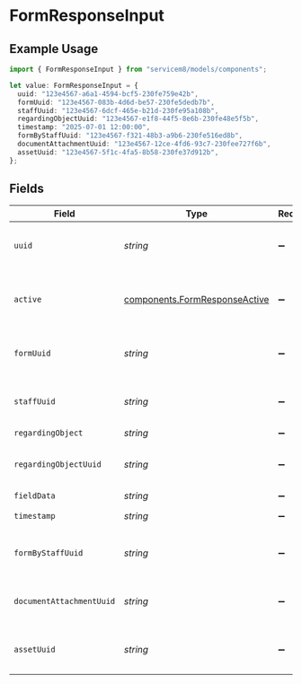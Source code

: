 # FormResponseInput

## Example Usage

```typescript
import { FormResponseInput } from "servicem8/models/components";

let value: FormResponseInput = {
  uuid: "123e4567-a6a1-4594-bcf5-230fe759e42b",
  formUuid: "123e4567-083b-4d6d-be57-230fe5dedb7b",
  staffUuid: "123e4567-6dcf-465e-b21d-230fe95a108b",
  regardingObjectUuid: "123e4567-e1f8-44f5-8e6b-230fe48e5f5b",
  timestamp: "2025-07-01 12:00:00",
  formByStaffUuid: "123e4567-f321-48b3-a9b6-230fe516ed8b",
  documentAttachmentUuid: "123e4567-12ce-4fd6-93c7-230fee727f6b",
  assetUuid: "123e4567-5f1c-4fa5-8b58-230fe37d912b",
};
```

## Fields

| Field                                                                          | Type                                                                           | Required                                                                       | Description                                                                    | Example                                                                        |
| ------------------------------------------------------------------------------ | ------------------------------------------------------------------------------ | ------------------------------------------------------------------------------ | ------------------------------------------------------------------------------ | ------------------------------------------------------------------------------ |
| `uuid`                                                                         | *string*                                                                       | :heavy_minus_sign:                                                             | Unique identifier for this record                                              | 123e4567-a6a1-4594-bcf5-230fe759e42b                                           |
| `active`                                                                       | [components.FormResponseActive](../../models/components/formresponseactive.md) | :heavy_minus_sign:                                                             | Record active/deleted flag.  Valid values are [0,1]                            |                                                                                |
| `formUuid`                                                                     | *string*                                                                       | :heavy_minus_sign:                                                             | N/A                                                                            | 123e4567-083b-4d6d-be57-230fe5dedb7b                                           |
| `staffUuid`                                                                    | *string*                                                                       | :heavy_minus_sign:                                                             | N/A                                                                            | 123e4567-6dcf-465e-b21d-230fe95a108b                                           |
| `regardingObject`                                                              | *string*                                                                       | :heavy_minus_sign:                                                             | N/A                                                                            |                                                                                |
| `regardingObjectUuid`                                                          | *string*                                                                       | :heavy_minus_sign:                                                             | N/A                                                                            | 123e4567-e1f8-44f5-8e6b-230fe48e5f5b                                           |
| `fieldData`                                                                    | *string*                                                                       | :heavy_minus_sign:                                                             | N/A                                                                            |                                                                                |
| `timestamp`                                                                    | *string*                                                                       | :heavy_minus_sign:                                                             | N/A                                                                            | 2025-07-01 12:00:00                                                            |
| `formByStaffUuid`                                                              | *string*                                                                       | :heavy_minus_sign:                                                             | N/A                                                                            | 123e4567-f321-48b3-a9b6-230fe516ed8b                                           |
| `documentAttachmentUuid`                                                       | *string*                                                                       | :heavy_minus_sign:                                                             | N/A                                                                            | 123e4567-12ce-4fd6-93c7-230fee727f6b                                           |
| `assetUuid`                                                                    | *string*                                                                       | :heavy_minus_sign:                                                             | N/A                                                                            | 123e4567-5f1c-4fa5-8b58-230fe37d912b                                           |